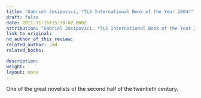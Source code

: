 ```yaml
---
title: "Gabriel Josipovici, *TLS International Book of the Year 2004*"
draft: false
date: 2011-11-16T15:58:02.000Z
attribution: "Gabriel Josipovici, *TLS International Book of the Year 2004*"
link_to_original:
nd_author_of_this_review:
related_author: .md
related_books:

description:
weight:
layout: none
---
```

One of the great novelists of the second half of the twentieth century.


